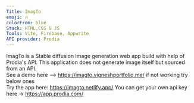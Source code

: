 ```yaml
---
Title: ImagTo
emoji: 🔥
colorFrom: blue
Stack: HTML,CSS & JS
Tools: Vite, Firebase, Appwrite
API provider: Prodia
---
```


ImagTo is a Stable diffusion Image generation web app build with help of Prodia's API. This application does not generate image itself but sourced from an API. <br />
See a demo here --> https://imagto.vigneshportfolio.me/ if not working try below ones<br />
Try the app here: https://imagto.netlify.app/
You can get your own api key here -> https://app.prodia.com/
